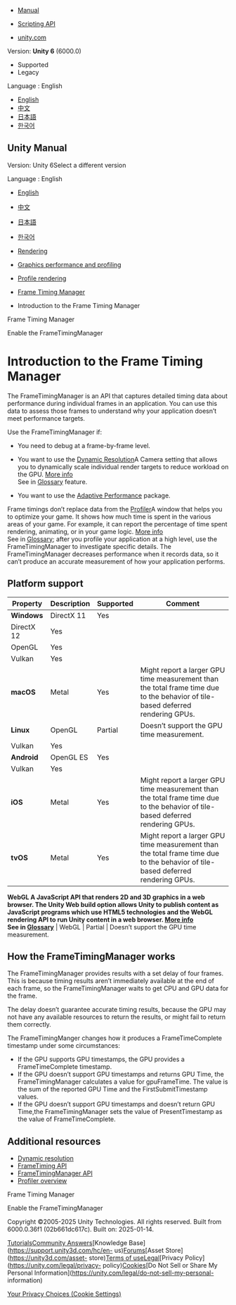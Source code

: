 [](https://docs.unity3d.com)

  * [Manual](../Manual/index.html)
  * [Scripting API](../ScriptReference/index.html)

  * [unity.com](https://unity.com/)

Version: **Unity 6** (6000.0)

  * Supported
  * Legacy

Language : English

  * [English](/Manual/frame-timing-manager.html)
  * [中文](/cn/current/Manual/frame-timing-manager.html)
  * [日本語](/ja/current/Manual/frame-timing-manager.html)
  * [한국어](/kr/current/Manual/frame-timing-manager.html)

[](https://docs.unity3d.com)

## Unity Manual

Version: Unity 6Select a different version

Language : English

  * [English](/Manual/frame-timing-manager.html)
  * [中文](/cn/current/Manual/frame-timing-manager.html)
  * [日本語](/ja/current/Manual/frame-timing-manager.html)
  * [한국어](/kr/current/Manual/frame-timing-manager.html)

  * [Rendering](rendering-and-post-processing.html)
  * [Graphics performance and profiling](graphics-performance-profiling.html)
  * [Profile rendering](profile-rendering.html)
  * [Frame Timing Manager](frame-timing-manager-landing.html)
  * Introduction to the Frame Timing Manager

[](frame-timing-manager-landing.html)

Frame Timing Manager

[](frame-timing-manager-enable.html)

Enable the FrameTimingManager

# Introduction to the Frame Timing Manager

The FrameTimingManager is an API that captures detailed timing data about
performance during individual frames in an application. You can use this data
to assess those frames to understand why your application doesn’t meet
performance targets.

Use the FrameTimingManager if:

  * You need to debug at a frame-by-frame level.
  * You want to use the [Dynamic Resolution](DynamicResolution-landing.html)A Camera setting that allows you to dynamically scale individual render targets to reduce workload on the GPU. [More info](DynamicResolution-landing.html)  
See in [Glossary](Glossary.html#dynamicresolution) feature.

  * You want to use the [Adaptive Performance](https://docs.unity.cn/Packages/com.unity.mobile.adaptiveperformance@0.1/manual/index.html) package.

Frame timings don’t replace data from the [Profiler](Profiler.html)A window
that helps you to optimize your game. It shows how much time is spent in the
various areas of your game. For example, it can report the percentage of time
spent rendering, animating, or in your game logic. [More info](Profiler.html)  
See in [Glossary](Glossary.html#Profiler); after you profile your application
at a high level, use the FrameTimingManager to investigate specific details.
The FrameTimingManager decreases performance when it records data, so it can’t
produce an accurate measurement of how your application performs.

## Platform support

**Property** | **Description** | **Supported** | **Comment**  
---|---|---|---  
**Windows** | DirectX 11 | Yes |   
| DirectX 12 | Yes |   
| OpenGL | Yes |   
| Vulkan | Yes |   
**macOS** | Metal | Yes | Might report a larger GPU time measurement than the total frame time due to the behavior of tile-based deferred rendering GPUs.  
**Linux** | OpenGL | Partial | Doesn’t support the GPU time measurement.  
| Vulkan | Yes |   
**Android** | OpenGL ES | Yes |   
| Vulkan | Yes |   
**iOS** | Metal | Yes | Might report a larger GPU time measurement than the total frame time due to the behavior of tile-based deferred rendering GPUs.  
**tvOS** | Metal | Yes | Might report a larger GPU time measurement than the total frame time due to the behavior of tile-based deferred rendering GPUs.  
****WebGL** A JavaScript API that renders 2D and 3D graphics in a web browser.
The Unity Web build option allows Unity to publish content as JavaScript
programs which use HTML5 technologies and the WebGL rendering API to run Unity
content in a web browser. [More info](webgl.html)  
See in [Glossary](Glossary.html#WebGL)** | WebGL | Partial | Doesn’t support the GPU time measurement.  
  
## How the FrameTimingManager works

The FrameTimingManager provides results with a set delay of four frames. This
is because timing results aren’t immediately available at the end of each
frame, so the FrameTimingManager waits to get CPU and GPU data for the frame.

The delay doesn’t guarantee accurate timing results, because the GPU may not
have any available resources to return the results, or might fail to return
them correctly.

The FrameTimingManger changes how it produces a FrameTimeComplete timestamp
under some circumstances:

  * If the GPU supports GPU timestamps, the GPU provides a FrameTimeComplete timestamp.
  * If the GPU doesn’t support GPU timestamps and returns GPU Time, the FrameTimingManager calculates a value for gpuFrameTime. The value is the sum of the reported GPU Time and the FirstSubmitTimestamp values.
  * If the GPU doesn’t support GPU timestamps and doesn’t return GPU Time,the FrameTimingManager sets the value of PresentTimestamp as the value of FrameTimeComplete.

## Additional resources

  * [Dynamic resolution](DynamicResolution-landing.html)
  * [FrameTiming API](../ScriptReference/FrameTiming.html)
  * [FrameTimingManager API](../ScriptReference/FrameTimingManager.html)
  * [Profiler overview](Profiler.html)

[](frame-timing-manager-landing.html)

Frame Timing Manager

[](frame-timing-manager-enable.html)

Enable the FrameTimingManager

Copyright ©2005-2025 Unity Technologies. All rights reserved. Built from
6000.0.36f1 (02b661dc617c). Built on: 2025-01-14.

[Tutorials](https://learn.unity.com/)[Community
Answers](https://answers.unity3d.com)[Knowledge
Base](https://support.unity3d.com/hc/en-
us)[Forums](https://forum.unity3d.com)[Asset Store](https://unity3d.com/asset-
store)[Terms of
use](https://docs.unity3d.com/Manual/TermsOfUse.html)[Legal](https://unity.com/legal)[Privacy
Policy](https://unity.com/legal/privacy-
policy)[Cookies](https://unity.com/legal/cookie-policy)[Do Not Sell or Share
My Personal Information](https://unity.com/legal/do-not-sell-my-personal-
information)

[Your Privacy Choices (Cookie Settings)](javascript:void\(0\);)

